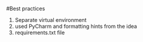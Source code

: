 #Best practices
1) Separate virtual environment
2) used PyCharm and formatting hints from the idea
3) requirements.txt file